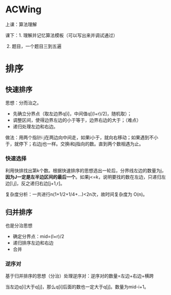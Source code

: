 # ACWing

上课：算法理解

课下：1. 理解并记忆算法模板（可以写出来并调试通过）

​			2. 题目，一个题目三到五遍

# 排序

## 快速排序

思想：分而治之。

- 先确立分界点（取左边界q[i]，中间值q[(l+r)/2]，随机取）；
- 调整区间，使得边界左边的小于等于，边界右边的大于；（难点）
- 递归处理左边和右边。

做法：用两个指针i j在两边向中间走，如果i小于，就向右移动；如果遇到不小于，就停下；右边j也一样。交换i和j指向的数。直到两个数相遇为止。

### 快速选择

利用快排找出第k个数。根据快速排序的思想选出一轮后，分界线左边的数量为j，**因为J一定是左半边区间的最后一个**。如果j<=k，说明要找的数在左边，只递归左边[l,j]，反之递归右边[j+1,r]。

复杂度分析：一共进行n(1+1/2+1/4+...)<2n次，故时间复杂度为 O(n)。

## 归并排序

也是分治思想

- 确定分界点：mid=(l+r)/2
- 递归排序左边和右边
- 合并

### 逆序对

基于归并排序的思想（分治）处理逆序对：逆序对的数量=左边+右边+横跨

当左边q[i]大于q[j]，那么q[i]后面的数也一定大于q[j]。数量为mid-i+1。
